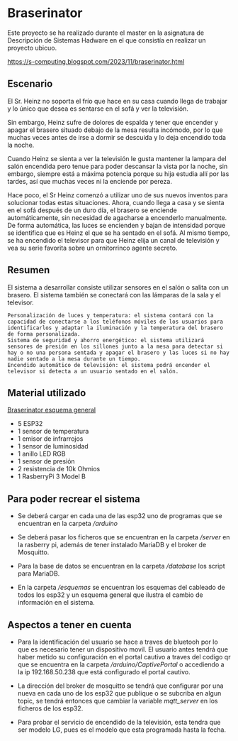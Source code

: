 # Braserinator

Este proyecto se ha realizado durante el master en la asignatura de Descripción de Sistemas Hadware en el que consistía en realizar un proyecto ubicuo.

https://s-computing.blogspot.com/2023/11/braserinator.html

## Escenario

El Sr. Heinz no soporta el frío que hace en su casa cuando llega de trabajar y lo único que desea es sentarse en el sofá y ver la televisión.

Sin embargo, Heinz sufre de dolores de espalda y tener que encender y apagar el brasero situado debajo de la mesa resulta incómodo, por lo que muchas veces antes de irse a dormir se descuida y lo deja encendido toda la noche.

Cuando Heinz se sienta a ver la televisión le gusta mantener la lampara del salón encendida pero tenue para poder descansar la vista por la noche, sin embargo, siempre está a máxima potencia porque su hija estudia allí por las tardes, así que muchas veces ni la enciende por pereza.

Hace poco, el Sr Heinz comenzó a utilizar uno de sus nuevos inventos para solucionar todas estas situaciones. Ahora, cuando llega a casa y se sienta en el sofá después de un duro día, el brasero se enciende automáticamente, sin necesidad de agacharse a encenderlo manualmente. De forma automática, las luces se encienden y bajan de intensidad porque se identifica que es Heinz el que se ha sentado en el sofá. Al mismo tiempo, se ha encendido el televisor para que Heinz elija un canal de televisión y vea su serie favorita sobre un ornitorrinco agente secreto.

## Resumen

El sistema a desarrollar consiste utilizar sensores en el salón o salita con un brasero. El sistema también se conectará con las lámparas de la sala y el televisor.

    Personalización de luces y temperatura: el sistema contará con la capacidad de conectarse a los teléfonos móviles de los usuarios para identificarlos y adaptar la iluminación y la temperatura del brasero de forma personalizada.
    Sistema de seguridad y ahorro energético: el sistema utilizará sensores de presión en los sillones junto a la mesa para detectar si hay o no una persona sentada y apagar el brasero y las luces si no hay nadie sentado a la mesa durante un tiempo.
    Encendido automático de televisión: el sistema podrá encender el televisor si detecta a un usuario sentado en el salón.


## Material utilizado

[Braserinator esquema general](../Braserinator/esquemas/braserinator_mqtt.drawio.png)

- 5 ESP32
- 1 sensor de temperatura
- 1 emisor de infrarrojos
- 1 sensor de luminosidad
- 1 anillo LED RGB
- 1 sensor de presión
- 2 resistencia de 10k Ohmios
- 1 RasberryPi 3 Model B


## Para poder recrear el sistema

- Se deberá cargar en cada una de las esp32 uno de programas que se encuentran en la carpeta */arduino*

- Se deberá pasar los ficheros que se encuentran en la carpeta */server* en la rasberry pi, además de tener instalado MariaDB y el broker de Mosquitto.

- Para la base de datos se encuentran en la carpeta */database* los script para MariaDB.

- En la carpeta */esquemas* se encuentran los esquemas del cableado de todos los esp32 y un esquema general que ilustra el cambio de información en el sistema.


## Aspectos a tener en cuenta 

- Para la identificación del usuario se hace a traves de bluetooh por lo que es necesario tener un dispositivo movil. El usuario antes tendrá que haber metido su configuración en el portal cautivo a traves del codigo qr que se encuentra en la carpeta */arduino/CaptivePortal* o accediendo a la ip 192.168.50.238 que está configurado el portal cautivo.

- La dirección del broker de mosquitto se tendrá que configurar por una nueva en cada uno de los esp32 que publique o se subcriba en algun topic, se tendrá entonces que cambiar la variable *mqtt_server* en los ficheros de los esp32.

- Para probar el servicio de encendido de la televisión, esta tendra que ser modelo LG, pues es el modelo que esta programada hasta la fecha.
